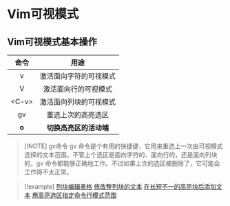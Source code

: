 # Vim可视模式

## Vim可视模式基本操作

|   命令   |      用途       |
| :----: | :-----------: |
|   v    |  激活面向字符的可视模式  |
|   V    |  激活面向行的可视模式   |
| \<C-v> |  激活面向列块的可视模式  |
|   gv   |   重选上次的高亮选区   |
| **o**  | **切换高亮区的活动端** |

> [!NOTE] gv命令
> gv 命令是个有用的快捷键，它用来重选上一次由可视模式选择的文本范围。不管上个选区是面向字符的、面向行的，还是面向列块的，gv 命令都能够正确地工作。不过如果上次的选区被删除了，它可能会工作得不太正常。

> [!example] 
 > [列块编辑表格](../../../files/books/Tools/Vim.pdf#page=101&selection=3,3,4,2)
 >[修改整列块的文本](../../../files/books/Tools/Vim.pdf#page=104&selection=3,0,3,5)
 > [在长短不一的高亮块后添加文本](../../../files/books/Tools/Vim.pdf#page=106&selection=3,0,3,14)
> [用高亮选区指定命令行模式范围](../../../files/books/Tools/Vim.pdf#page=116&selection=75,0,75,9)
